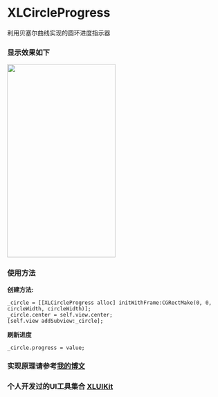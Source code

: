 # XLCircleProgress

利用贝塞尔曲线实现的圆环进度指示器

### 显示效果如下

<img src="https://github.com/mengxianliang/XLCircleProgress/blob/master/1.gif" width=250 height=446 />

### 使用方法

**创建方法:**

```objc
_circle = [[XLCircleProgress alloc] initWithFrame:CGRectMake(0, 0, circleWidth, circleWidth)];
_circle.center = self.view.center;
[self.view addSubview:_circle];
```

**刷新进度**

```objc
_circle.progress = value;
```

### 实现原理请参考[我的博文](http://blog.csdn.net/u013282507/article/details/54098206)

### 个人开发过的UI工具集合 [XLUIKit](https://github.com/mengxianliang/XLUIKit)
